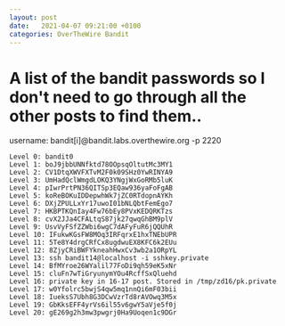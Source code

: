 ```yaml
---
layout: post
date:   2021-04-07 09:21:00 +0100
categories: OverTheWire Bandit
---
```

# A list of the bandit passwords so I don't need to go through all the other posts to find them..
username: bandit[i]@bandit.labs.overthewire.org -p 2220

```
Level 0: bandit0
Level 1: boJ9jbbUNNfktd78OOpsqOltutMc3MY1
Level 2: CV1DtqXWVFXTvM2F0k09SHz0YwRINYA9
Level 3: UmHadQclWmgdLOKQ3YNgjWxGoRMb5luK
Level 4: pIwrPrtPN36QITSp3EQaw936yaFoFgAB
Level 5: koReBOKuIDDepwhWk7jZC0RTdopnAYKh
Level 6: DXjZPULLxYr17uwoI01bNLQbtFemEgo7
Level 7: HKBPTKQnIay4Fw76bEy8PVxKEDQRKTzs
Level 8: cvX2JJa4CFALtqS87jk27qwqGhBM9plV
Level 9: UsvVyFSfZZWbi6wgC7dAFyFuR6jQQUhR
Level 10: IFukwKGsFW8MOq3IRFqrxE1hxTNEbUPR
Level 11: 5Te8Y4drgCRfCx8ugdwuEX8KFC6k2EUu
Level 12: 8ZjyCRiBWFYkneahHwxCv3wb2a1ORpYL
Level 13: ssh bandit14@localhost -i sshkey.private
Level 14: BfMYroe26WYalil77FoDi9qh59eK5xNr
Level 15: cluFn7wTiGryunymYOu4RcffSxQluehd
Level 16: private key in 16-17 post. Stored in /tmp/zd16/pk.private
Level 17: w0Yfolrc5bwjS4qw5mq1nnQi6mF03bii
Level 18: IueksS7Ubh8G3DCwVzrTd8rAVOwq3M5x
Level 19: GbKksEFF4yrVs6il55v6gwY5aVje5f0j
Level 20: gE269g2h3mw3pwgrj0Ha9Uoqen1c9DGr
```